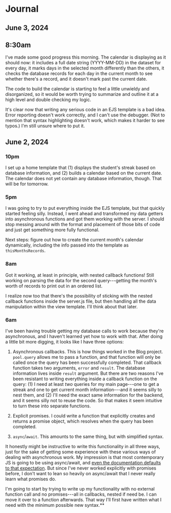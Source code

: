 # Journal

## June 3, 2024

## 8:30am

I've made some good progress this morning. The calendar is displaying as it should now: it includes a full date string (YYYY-MM-DD) in the dataset for every day, it marks days in the selected month differently than the others, it checks the database records for each day in the current month to see whether there's a record, and it doesn't mark past the current date.

The code to build the calendar is starting to feel a little unwieldy and disorganized, so it would be worth trying to summarize and outline it at a high level and double checking my logic. 

It's clear now that writing any serious code in an EJS template is a bad idea. Error reporting doesn't work correctly, and I can't use the debugger. (Not to mention that syntax highlighting doesn't work, which makes it harder to see typos.) I'm still unsure where to put it. 

## June 2, 2024

### 10pm 

I set up a home template that (1) displays the student's streak based on database information, and (2) builds a calendar based on the current date. The calendar does not yet contain any database information, though. That will be for tomorrow.

### 5pm

I was going to try to put everything inside the EJS template, but that quickly started feeling silly. Instead, I went ahead and transformed my data getters into asynchronous functions and got them working with the server. I should stop messing around with the format and placement of those bits of code and just get something more fully functional.

Next steps: figure out how to create the current month's calendar dynamically, including the info passed into the template as `thisMonthsRecords`.

### 8am

Got it working, at least in principle, with nested callback functions! Still working on parsing the data for the second query---getting the month's worth of records to print out in an ordered list. 

I realize now too that there's the possibility of sticking with the nested callback functions inside the server.js file, but then handling all the data manipulation within the view template. I'll think about that later.

### 6am

I've been having trouble getting my database calls to work because they're asynchronous, and I haven't learned yet how to work with that. After doing a little bit more digging, it looks like I have three options:

1. Asynchronous callbacks. This is how things worked in the Blog project. `pool.query` allows me to pass a function, and that function will only be called once the query has been successfully completed. That callback function takes two arguments, `error` and `result`. The database information lives inside `result` argument. But there are two reasons I've been resistant to writing everything inside a callback function on the query: (1) I need at least _two_ queries for my main page---one to get a streak and one to get current month information---and it seems silly to nest them, and (2) I'll need the exact same information for the backend, and it seems silly not to reuse the code. So that makes it seem intuitive to turn these into separate functions.

2. Explicit promises. I could write a function that explicitly creates and returns a promise object, which resolves when the query has been completed.

3. `async`/`await`. This amounts to the same thing, but with simplified syntax.

It honestly might be instructive to write this functionality in all three ways, just for the sake of getting some experience with these various ways of dealing with asynchronous work. My impression is that most contemporary JS is going to be using async/await, and [even the documentation defaults to that expectation](https://node-postgres.com/apis/pool#poolquery). But since I've never worked explicitly with promises before, I don't want to lean so heavily on async/await that I never really learn what promises do.

I'm going to start by trying to write up my functionality with no external function call and no promises---all in callbacks, nested if need be. I can move it over to a function afterwards. That way I'll first have written what I need with the minimum possible new syntax.**